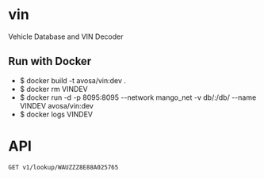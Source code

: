 # vin
Vehicle Database and VIN Decoder

## Run with Docker
* $ docker build -t avosa/vin:dev .
* $ docker rm VINDEV
* $ docker run -d -p 8095:8095 --network mango_net -v db/:/db/ --name VINDEV avosa/vin:dev
* $ docker logs VINDEV

# API
``GET v1/lookup/WAUZZZ8E88A025765``